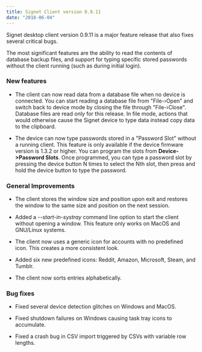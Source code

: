 ```yaml
---
title: Signet Client version 0.9.11
date: "2018-06-04"
---
```


Signet desktop client version 0.9.11 is a major feature release that also fixes several critical bugs.

The most significant features are the ability to read the contents of database backup files, and support for typing specific stored passwords without the client running (such as during initial login).

### New features

- The client can now read data from a database file when no device is connected. You can start reading a database file from "File-&rsaquo;Open" and switch back to device mode by closing the file through "File-&rsaquo;Close". Database files are read only for this release. In file mode, actions that would otherwise cause the Signet device to type data instead copy data to the clipboard.

- The device can now type passwords stored in a "Password Slot" without a running client. This feature is only available if the device firmware version is 1.3.2 or higher. You can program the slots from **Device->Password Slots**. Once programmed, you can type a password slot by pressing the device button N times to select the Nth slot, then press and hold the device button to type the password.

### General Improvements

- The client stores the window size and position upon exit and restores the window to the same size and position on the next session.

- Added a *--start-in-systray* command line option to start the client without opening a window. This feature only works on MacOS and GNU/Linux systems.

- The client now uses a generic icon for accounts with no predefined icon. This creates a more consistent look.

- Added six new predefined icons: Reddit, Amazon, Microsoft, Steam, and Tumblr.

- The client now sorts entries alphabetically.

### Bug fixes

- Fixed several device detection glitches on Windows and MacOS.

- Fixed shutdown failures on Windows causing task tray icons to accumulate.

- Fixed a crash bug in CSV import triggered by CSVs with variable row lengths.
